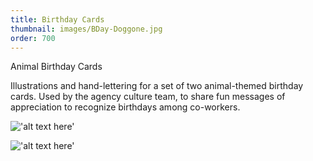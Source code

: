 ```yaml
---
title: Birthday Cards
thumbnail: images/BDay-Doggone.jpg
order: 700
---
```


Animal Birthday Cards

Illustrations and hand-lettering for a set of two animal-themed birthday cards. Used by the agency culture team, to share fun messages of appreciation to recognize birthdays among co-workers.

!['alt text here'](images/Doggone-Mockup.jpg)

!['alt text here'](images/Pawesome-Mockup.jpg)